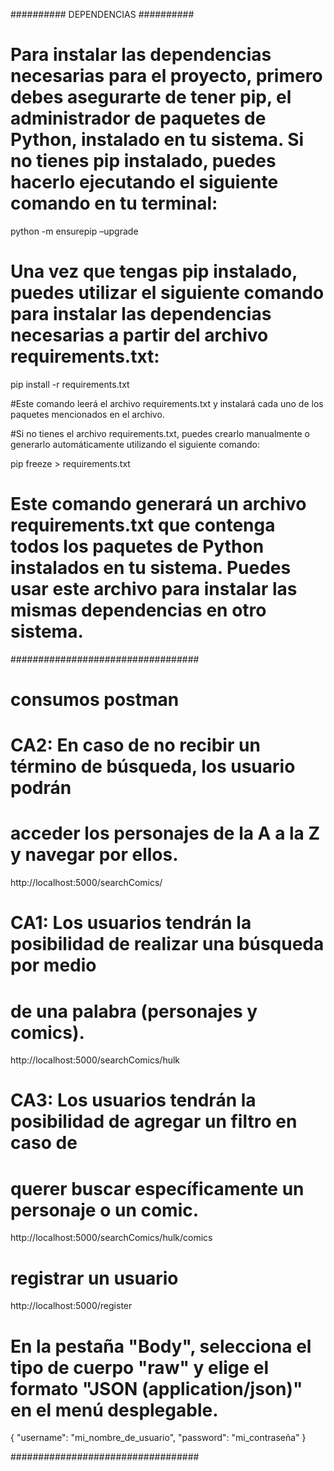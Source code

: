 ########## DEPENDENCIAS ##########


# Para instalar las dependencias necesarias para el proyecto, primero debes asegurarte de tener pip, el administrador de paquetes de Python, instalado en tu sistema. Si no tienes pip instalado, puedes hacerlo ejecutando el siguiente comando en tu terminal:

python -m ensurepip –upgrade

# Una vez que tengas pip instalado, puedes utilizar el siguiente comando para instalar las dependencias necesarias a partir del archivo requirements.txt:

pip install -r requirements.txt

#Este comando leerá el archivo requirements.txt y instalará cada uno de los paquetes mencionados en el archivo.

#Si no tienes el archivo requirements.txt, puedes crearlo manualmente o generarlo automáticamente utilizando el siguiente comando:

pip freeze > requirements.txt

# Este comando generará un archivo requirements.txt que contenga todos los paquetes de Python instalados en tu sistema. Puedes usar este archivo para instalar las mismas dependencias en otro sistema.

##################################
# consumos postman 
# CA2: En caso de no recibir un término de búsqueda, los usuario podrán
# acceder los personajes de la A a la Z y navegar por ellos.

http://localhost:5000/searchComics/

# CA1: Los usuarios tendrán la posibilidad de realizar una búsqueda por medio
# de una palabra (personajes y comics).

http://localhost:5000/searchComics/hulk

# CA3: Los usuarios tendrán la posibilidad de agregar un filtro en caso de
# querer buscar específicamente un personaje o un comic.

http://localhost:5000/searchComics/hulk/comics


# registrar un usuario
http://localhost:5000/register

# En la pestaña "Body", selecciona el tipo de cuerpo "raw" y elige el formato "JSON (application/json)" en el menú desplegable.

{
  "username": "mi_nombre_de_usuario",
  "password": "mi_contraseña"
}

##################################